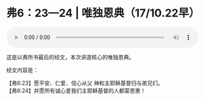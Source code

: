 # 弗6：23—24 | 唯独恩典（17/10.22早）

<audio style="width: 100%;" preload="false" controls controlslist="nodownload"><source src="http://file.simai.life/audio/mp3/old/13253.mp3" type="audio/mpeg">Your browser does not support the audio element.</audio>


<p>这是以弗所书最后的经文，本次讲道核心的唯独恩典。</p>

<p>经文内容是：</p>

<p>【弗6:23】愿平安、仁爱、信心从父 神和主耶稣基督归与弟兄们。<br />
【弗6:24】并愿所有诚心爱我们主耶稣基督的人都蒙恩惠！</p>